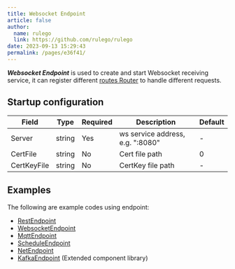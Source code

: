 ```yaml
---
title: Websocket Endpoint
article: false
author: 
  name: rulego
  link: https://github.com/rulego/rulego
date: 2023-09-13 15:29:43
permalink: /pages/e36f41/
---
```


***Websocket Endpoint*** is used to create and start Websocket receiving service, it can register different [routes Router](/en/pages/45008b/) to handle different requests.

## Startup configuration

| Field       | Type   | Required | Description                      | Default |
|-------------|--------|----------|----------------------------------|---------|
| Server      | string | Yes      | ws service address, e.g. ":8080" | -       |
| CertFile    | string | No       | Cert file path                   | 0       |
| CertKeyFile | string | No       | CertKey file path                | -       |

## Examples

The following are example codes using endpoint:
- [RestEndpoint](https://github.com/rulego/rulego/tree/main/examples/http_endpoint/http_endpoint.go)
- [WebsocketEndpoint](https://github.com/rulego/rulego/tree/main/endpoint/websocket/websocket_test.go)
- [MqttEndpoint](https://github.com/rulego/rulego/tree/main/endpoint/mqtt/mqtt_test.go)
- [ScheduleEndpoint](https://github.com/rulego/rulego/tree/main/endpoint/schedule/schedule_test.go)
- [NetEndpoint](https://github.com/rulego/rulego/tree/main/endpoint/net/net_test.go)
- [KafkaEndpoint](https://github.com/rulego/rulego-components/blob/main/endpoint/kafka/kafka_test.go) (Extended component library)